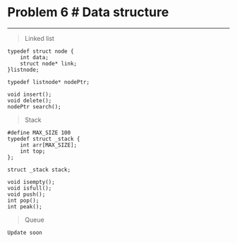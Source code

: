#  Problem 6 # Data structure #
----------


>Linked list


    typedef struct node {
		int data;
		struct node* link;
	}listnode;

	typedef listnode* nodePtr;

	void insert();
	void delete();
	nodePtr search();
    

>Stack
	
	
    #define MAX_SIZE 100
	typedef struct _stack {
		int arr[MAX_SIZE];
		int top;
	};
	
	struct _stack stack;

	void isempty();
	void isfull();
	void push();
	int pop();
	int peak();


>Queue

    Update soon

